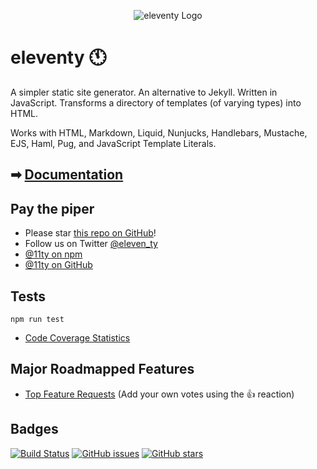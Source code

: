 <p align="center"><img src="https://www.11ty.io/img/logo-github.png" alt="eleventy Logo"></p>

# eleventy 🕚

A simpler static site generator. An alternative to Jekyll. Written in JavaScript. Transforms a directory of templates (of varying types) into HTML.

Works with HTML, Markdown, Liquid, Nunjucks, Handlebars, Mustache, EJS, Haml, Pug, and JavaScript Template Literals.

## ➡ [Documentation](https://www.11ty.io/docs/)

## Pay the piper

- Please star [this repo on GitHub](https://github.com/11ty/eleventy/)!
- Follow us on Twitter [@eleven_ty](https://twitter.com/eleven_ty)
- [@11ty on npm](https://www.npmjs.com/org/11ty)
- [@11ty on GitHub](https://github.com/11ty)

## Tests

```
npm run test
```

- [Code Coverage Statistics](https://github.com/11ty/eleventy/blob/master/docs/coverage.md)

## Major Roadmapped Features

- [Top Feature Requests](https://github.com/11ty/eleventy/issues?q=label%3Aneeds-votes+sort%3Areactions-%2B1-desc) (Add your own votes using the 👍 reaction)

## Badges

[![Build Status](https://img.shields.io/travis/11ty/eleventy/master.svg?style=for-the-badge)](https://travis-ci.org/11ty/eleventy) [![GitHub issues](https://img.shields.io/github/issues/11ty/eleventy.svg?style=for-the-badge)](https://github.com/11ty/eleventy/issues) [![GitHub stars](https://img.shields.io/github/stars/11ty/eleventy.svg?style=for-the-badge)](https://github.com/11ty/eleventy/stargazers)
